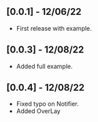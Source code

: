 ## [0.0.1] - 12/06/22

* First release with example.


## [0.0.3] - 12/08/22

* Added full example.

## [0.0.4] - 12/08/22

* Fixed typo on Notifier.
* Added OverLay 